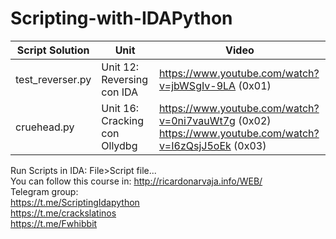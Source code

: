 # Scripting-with-IDAPython
| Script Solution  | Unit| Video |
| ----- | ------ | ------ | 
| test_reverser.py | Unit 12: Reversing con IDA | https://www.youtube.com/watch?v=jbWSgIv-9LA (0x01)
| cruehead.py | Unit 16: Cracking con Ollydbg | https://www.youtube.com/watch?v=0ni7vauWt7g (0x02) </br> https://www.youtube.com/watch?v=I6zQsjJ5oEk (0x03)

Run Scripts in IDA: File>Script file...</br>
You can follow this course in: http://ricardonarvaja.info/WEB/
</br>
Telegram group:
</br>https://t.me/ScriptingIdapython
</br>https://t.me/crackslatinos
</br>https://t.me/Fwhibbit
